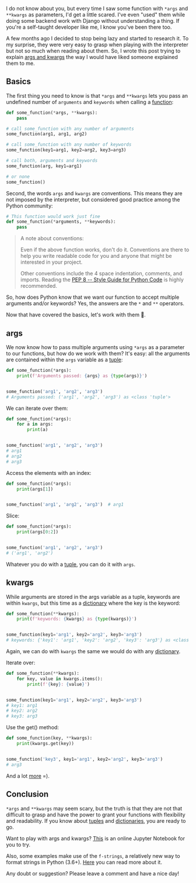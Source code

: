 I do not know about you, but every time I saw some function with `*args` and `**kwargs` as parameters, I'd get a little scared. I've even "used" them while doing some backend work with Django without understanding a thing. If you're a self-taught developer like me, I know you've been there too.

A few months ago I decided to stop being lazy and started to research it. To my surprise, they were very easy to grasp when playing with the interpreter but not so much when reading about them. So, I wrote this post trying to explain [args and kwargs](https://www.pythoncheatsheet.org/#args-and-kwargs) the way I would have liked someone explained them to me.

## Basics

The first thing you need to know is that `*args` and `**kwargs` lets you pass an undefined number of `arguments` and `keywords` when calling a [function](https://www.pythoncheatsheet.org/#Functions):

```python
def some_function(*args, **kwargs):
    pass

# call some_function with any number of arguments
some_function(arg1, arg1, arg2)

# call some_function with any number of keywords
some_function(key1=arg1, key2=arg2, key3=arg3)

# call both, arguments and keywords
some_function(arg, key1=arg1)

# or none
some_function()
```

Second, the words `args` and `kwargs` are conventions. This means they are not imposed by the interpreter, but considered good practice among the Python community:

```python
# This function would work just fine
def some_function(*arguments, **keywords):
    pass
```

> A note about conventions:
>
> Even if the above function works, don't do it. Conventions are there to help you write readable code for you and anyone that might be interested in your project.
>
> Other conventions include the 4 space indentation, comments, and imports. Reading the [PEP 8 -- Style Guide for Python Code](https://www.python.org/dev/peps/pep-0008/) is highly recommended.

So, how does Python know that we want our function to accept multiple arguments and/or keywords? Yes, the answers are the `*` and `**` operators.

Now that have covered the basics, let's work with them 👊.

## args

We now know how to pass multiple arguments using `*args` as a parameter to our functions, but how do we work with them? It's easy: all the arguments are contained within the `args` variable as a [tuple](https://www.pythoncheatsheet.org/#Tuple-Data-Type):

```python
def some_function(*args):
    print(f'Arguments passed: {args} as {type(args)}')


some_function('arg1', 'arg2', 'arg3')
# Arguments passed: ('arg1', 'arg2', 'arg3') as <class 'tuple'>
```

We can iterate over them:

```python
def some_function(*args):
    for a in args:
        print(a)


some_function('arg1', 'arg2', 'arg3')
# arg1
# arg2
# arg3
```

Access the elements with an index:

```python
def some_function(*args):
    print(args[1])


some_function('arg1', 'arg2', 'arg3')  # arg1
```

Slice:

```python
def some_function(*args):
    print(args[0:2])


some_function('arg1', 'arg2', 'arg3')
# ('arg1', 'arg2')
```

Whatever you do with a [tuple](https://www.pythoncheatsheet.org/#Tuple-Data-Type), you can do it with `args`.

## kwargs

While arguments are stored in the args variable as a tuple, keywords are within `kwargs`, but this time as a [dictionary](https://www.pythoncheatsheet.org/#Dictionaries-and-Structuring-Data) where the key is the keyword:

```python
def some_function(**kwargs):
    print(f'keywords: {kwargs} as {type(kwargs)}')


some_function(key1='arg1', key2='arg2', key3='arg3')
# keywords: {'key1': 'arg1', 'key2': 'arg2', 'key3': 'arg3'} as <class 'dict'>
```

Again, we can do with `kwargs` the same we would do with any [dictionary](https://www.pythoncheatsheet.org/#Dictionaries-and-Structuring-Data).

Iterate over:

```python
def some_function(**kwargs):
    for key, value in kwargs.items():
        print(f'{key}: {value}')


some_function(key1='arg1', key2='arg2', key3='arg3')
# key1: arg1
# key2: arg2
# key3: arg3
```

Use the get() method:

```python
def some_function(key, **kwargs):
    print(kwargs.get(key))


some_function('key3', key1='arg1', key2='arg2', key3='arg3')
# arg3
```

And a lot [more](https://www.pythoncheatsheet.org/#Dictionaries-and-Structuring-Data) =).

## Conclusion

`*args` and `**kwargs` may seem scary, but the truth is that they are not that difficult to grasp and have the power to grant your functions with flexibility and readability. If you know about [tuples](https://www.pythoncheatsheet.org/#Tuple-Data-Type) and [dictionaries](https://www.pythoncheatsheet.org/#Dictionaries-and-Structuring-Data), you are ready to go.

Want to play with args and kwargs? [This](https://hub.mybinder.org/user/wilfredinni-python-cheatsheet-pjyv1in6/notebooks/jupyter_notebooks/18_args_and_kwargs.ipynb) is an online Jupyter Notebook for you to try.

Also, some examples make use of the `f-strings`, a relatively new way to format strings in Python (3.6+). [Here](https://www.pythoncheatsheet.org/#Formatted-String-Literals-or-f-strings) you can read more about it.

Any doubt or suggestion? Please leave a comment and have a nice day!
